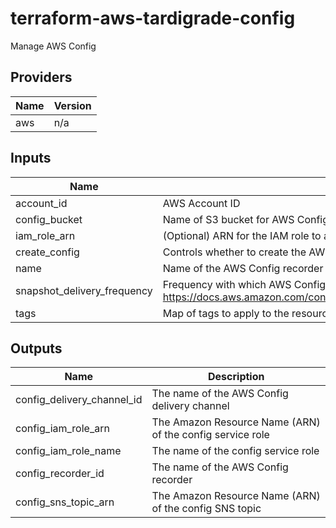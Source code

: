 # terraform-aws-tardigrade-config

Manage AWS Config


<!-- BEGIN TFDOCS -->
## Providers

| Name | Version |
|------|---------|
| aws | n/a |

## Inputs

| Name | Description | Type | Default | Required |
|------|-------------|------|---------|:-----:|
| account\_id | AWS Account ID | `string` | n/a | yes |
| config\_bucket | Name of S3 bucket for AWS Config inventory; bucket must already exist | `string` | n/a | yes |
| iam\_role\_arn | (Optional) ARN for the IAM role to attach to the config recorder. If blank, a minimal role will be created | `string` | n/a | yes |
| create\_config | Controls whether to create the AWS Config | `bool` | `true` | no |
| name | Name of the AWS Config recorder | `string` | `"default"` | no |
| snapshot\_delivery\_frequency | Frequency with which AWS Config recurringly delivers configuration snapshots, see <https://docs.aws.amazon.com/config/latest/APIReference/API_ConfigSnapshotDeliveryProperties.html#API_ConfigSnapshotDeliveryProperties_Contents> | `string` | `"TwentyFour_Hours"` | no |
| tags | Map of tags to apply to the resources | `map(string)` | `{}` | no |

## Outputs

| Name | Description |
|------|-------------|
| config\_delivery\_channel\_id | The name of the AWS Config delivery channel |
| config\_iam\_role\_arn | The Amazon Resource Name (ARN) of the config service role |
| config\_iam\_role\_name | The name of the config service role |
| config\_recorder\_id | The name of the AWS Config recorder |
| config\_sns\_topic\_arn | The Amazon Resource Name (ARN) of the config SNS topic |

<!-- END TFDOCS -->
